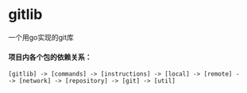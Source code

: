 # gitlib
一个用go实现的git库


#### 项目内各个包的依赖关系：
    [gitlib] -> [commands] -> [instructions] -> [local] -> [remote] -
    -> [network] -> [repository] -> [git] -> [util]
